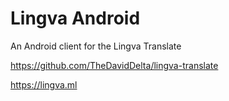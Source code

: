 # Lingva Android
 An Android client for the Lingva Translate

https://github.com/TheDavidDelta/lingva-translate

https://lingva.ml

